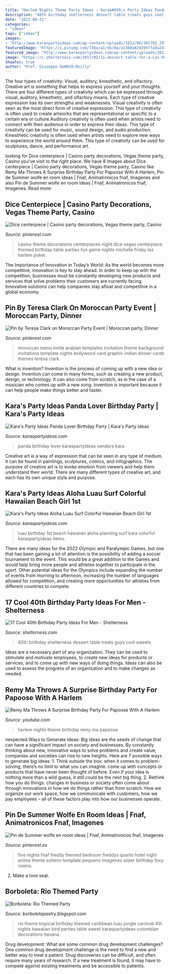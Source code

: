 ```yaml
---
title: "Harlem Nights Theme Party Ideas : Kara&#039;s Party Ideas Panda Lover Birthday Party"
description: "40th birthday shelterness dessert table treats guys cool sweets"
date: "2023-09-21"
categories:
- "ideas"
tags: ["ideas"]
images:
- "http://www.karaspartyideas.com/wp-content/uploads/2012/06/301792_297076123720054_820311155_n_600x898.jpg"
featuredImage: "https://i.pinimg.com/736x/a1/56/0a/a1560a82d395ffa9a247ac1b7685e5ce--casino-decorations-casino-theme-party-decorations-centerpieces.jpg"
featured_image: "http://www.karaspartyideas.com/wp-content/uploads/2012/06/301792_297076123720054_820311155_n_600x898.jpg"
image: "https://i.shelterness.com/2017/02/11-dessert-table-for-a-Las-Vegas-inspired-40th-B-day-party.jpg"
ShowToc: true
author: "Prof. Giuseppe O&#039;Reilly"
---
```



The four types of creativity: Visual, auditory, kinesthetic, and olfactory.
Creative art is something that helps to express yourself and your thoughts. There are four different types of creativity which can be expressed through visual, auditory, kinesthetic, and olfactory means. Each type of creative expression has its own strengths and weaknesses. Visual creativity is often seen as the most direct form of creative expression. This type of creativity is often used to create artworks that are representational or specific to a certain era or culture.Auditory creativity is often used when artists need to connect with their audience in order to express their ideas. This type of creativity can be used for music, sound design, and audio production. Kinesthetic creativity is often used when artists need to explore new ways to experience the world around them. This type of creativity can be used for sculptures, dance, and performance art.

	

		
looking for Dice centerpiece | Casino party decorations, Vegas theme party, Casino you've visit to the right place. We have 8 Images about Dice centerpiece | Casino party decorations, Vegas theme party, Casino like Remy Ma Throws A Surprise Birthday Party For Papoose With A Harlem, Pin de Summer wolfe en room ideas | Fnaf, Animatronicos fnaf, Imagenes and also Pin de Summer wolfe en room ideas | Fnaf, Animatronicos fnaf, Imagenes. Read more:
		
    
## Dice Centerpiece | Casino Party Decorations, Vegas Theme Party, Casino

<img loading=lazy src="https://i.pinimg.com/736x/a1/56/0a/a1560a82d395ffa9a247ac1b7685e5ce--casino-decorations-casino-theme-party-decorations-centerpieces.jpg" onerror="this.onerror=null;this.src='https://tse4.mm.bing.net/th?id=OIP.WmprvGSa9-U9E8hNHJrkuwEKEs&amp;pid=15.1';" alt="Dice centerpiece | Casino party decorations, Vegas theme party, Casino">

_Source: pinterest.com_

>casino theme decorations centerpieces night dice vegas centerpiece themed birthday table parties fun game nights michelle friday las harlem poker. 

	

The Importance of Innovation in Today’s World:
As the world becomes more competitive, innovation is key to stay ahead. In order to keep up with the competition, businesses must be constantly developing new products and services that solve problems their customers are currently facing. Innovative solutions can help companies stay afloat and competitive in a global economy.

    
## Pin By Teresa Clark On Moroccan Party Event | Moroccan Party, Dinner

<img loading=lazy src="https://i.pinimg.com/736x/a5/85/50/a58550da7a6ed07f42cd0b46e335c19e--graphic-design-templates-moroccan-party.jpg" onerror="this.onerror=null;this.src='https://tse3.mm.bing.net/th?id=OIP.wJM2PtJK3Szitku7JPXMKgHaKX&amp;pid=15.1';" alt="Pin by Teresa Clark on Moroccan Party Event | Moroccan party, Dinner">

_Source: pinterest.com_

>moroccan menu invite arabian templates invitation theme background invitations template nights bollywood card graphic indian dinner cards themes teresa clark. 

	

What is invention?
Invention is the process of coming up with a new idea or design. Invention can come in many forms, such as creating a new product, design, or technology. It can also come from scratch, as in the case of a musician who comes up with a new song. Invention is important because it can help people make things better and faster.

    
## Kara&#039;s Party Ideas Panda Lover Birthday Party | Kara&#039;s Party Ideas

<img loading=lazy src="https://karaspartyideas.com/wp-content/uploads/2018/01/Panda-Lover-Birthday-Party-via-Karas-Party-Ideas-KarasPartyIdeas.com4_.jpg" onerror="this.onerror=null;this.src='https://tse3.mm.bing.net/th?id=OIP.WjrL-tr-xUE3gksd2svbeQHaLL&amp;pid=15.1';" alt="Kara&#039;s Party Ideas Panda Lover Birthday Party | Kara&#039;s Party Ideas">

_Source: karaspartyideas.com_

>panda birthday lover karaspartyideas vendors kara. 

	

Creative art is a way of expression that can be seen in any type of medium. It can be found in paintings, sculptures, comics, and infographics. The purpose of creative art is to evoke emotion from viewers and help them understand their world. There are many different types of creative art, and each has its own unique style and purpose.

    
## Kara&#039;s Party Ideas Aloha Luau Surf Colorful Hawaiian Beach Girl 1st

<img loading=lazy src="https://www.karaspartyideas.com/wp-content/uploads/2012/10/546255_512763032087023_1544980263_n_600x900.jpg" onerror="this.onerror=null;this.src='https://tse1.mm.bing.net/th?id=OIP.6w73ROpF0bmOEAA94OILeAHaLH&amp;pid=15.1';" alt="Kara&#039;s Party Ideas Aloha Luau Surf Colorful Hawaiian Beach Girl 1st">

_Source: karaspartyideas.com_

>luau birthday 1st beach hawaiian aloha planning surf kara colorful karaspartyideas items. 

	

There are many ideas for the 2022 Olympic and Paralympic Games, but one that has been gaining a lot of attention is the possibility of adding a soccer tournament to the event. This would be a great addition to the Games and would help bring more people and athletes together to participate in the sport. Other potential ideas for the Olympics include expanding the number of events from morning to afternoon, increasing the number of languages allowed for competition, and creating more opportunities for athletes from different countries to compete.

    
## 17 Cool 40th Birthday Party Ideas For Men - Shelterness

<img loading=lazy src="https://i.shelterness.com/2017/02/11-dessert-table-for-a-Las-Vegas-inspired-40th-B-day-party.jpg" onerror="this.onerror=null;this.src='https://tse4.mm.bing.net/th?id=OIP.nmd-romxROpBAQEhVG_icQHaKh&amp;pid=15.1';" alt="17 Cool 40th Birthday Party Ideas For Men - Shelterness">

_Source: shelterness.com_

>40th birthday shelterness dessert table treats guys cool sweets. 

	

Ideas are a necessary part of any organization. They can be used to stimulate and motivate employees, to create new ideas for products or services, and to come up with new ways of doing things. Ideas can also be used to assess the progress of an organization and to make changes as needed.

    
## Remy Ma Throws A Surprise Birthday Party For Papoose With A Harlem

<img loading=lazy src="https://i.ytimg.com/vi/yaDl3O3UvGQ/maxresdefault.jpg" onerror="this.onerror=null;this.src='https://tse3.mm.bing.net/th?id=OIP._jKvM-Rs7eUpnRByl35yxQHaEK&amp;pid=15.1';" alt="Remy Ma Throws A Surprise Birthday Party For Papoose With A Harlem">

_Source: youtube.com_

>harlem nights theme birthday remy ma papoose. 

	

nexpected Ways to Generate Ideas:
Big ideas are the seeds of change that can have a significant impact on society and businesses. By constantly thinking about new, innovative ways to solve problems and create value, companies and societies can rise to new heights. Here are 7 possible ways to generate big ideas: 1. Think outside the box: when it comes to problem-solving, there’s no limit to what you can imagine. come up with concepts or products that have never been thought of before. Even if your idea is nothing more than a wild guess, it still could be the next big thing. 2. Rethink how you do things: changes in business or society often come about through innovations in how we do things rather than from scratch. How we organize our work space, how we communicate with customers, how we pay employees – all of these factors play into how our businesses operate.

    
## Pin De Summer Wolfe En Room Ideas | Fnaf, Animatronicos Fnaf, Imagenes

<img loading=lazy src="https://i.pinimg.com/736x/e7/1e/37/e71e3717392aecd17ed8db6bbdb697e4.jpg" onerror="this.onerror=null;this.src='https://tse1.mm.bing.net/th?id=OIP.m8nuwxl2YsBBLBGy8p-xPAHaJ3&amp;pid=15.1';" alt="Pin de Summer wolfe en room ideas | Fnaf, Animatronicos fnaf, Imagenes">

_Source: pinterest.es_

>five nights fnaf freddy themed bedroom freddys quarto hotel night anime theme solteiro template pequeno imagenes sister birthday foxy rooms. 

	

2. Make a love seat.

    
## Borboleta: Rio Themed Party

<img loading=lazy src="http://www.karaspartyideas.com/wp-content/uploads/2012/06/301792_297076123720054_820311155_n_600x898.jpg" onerror="this.onerror=null;this.src='https://tse1.mm.bing.net/th?id=OIP.gRNms9EqEFCPEHGpX3fVrQHaLF&amp;pid=15.1';" alt="Borboleta: Rio Themed Party">

_Source: borboletapastry.blogspot.com_

>rio theme tropical birthday themed caribbean luau jungle carnival 4th nights hawaiian bird parties table sweet karaspartyideas colombian decorations havana. 

	

Drug development: What are some common drug development challenges?
One common drug development challenge is the need to find a new and better way to treat a patient. Drug discoveries can be difficult, and often require many years of research. If a new treatment is found, it may have to compete against existing treatments and be accessible to patients.

